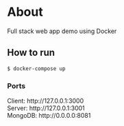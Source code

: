 # About

Full stack web app demo using Docker

## How to run

```
$ docker-compose up
```

### Ports

<div>Client: http://127.0.0.1:3000</div>
<div>Server: http://127.0.0.1:3001</div>
<div>MongoDB: http://0.0.0.0:8081</div>
